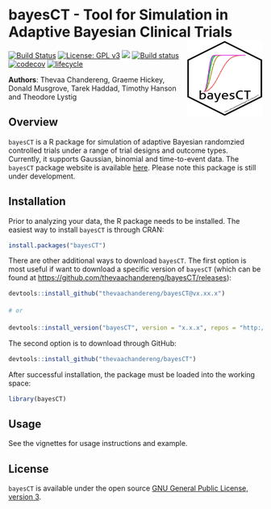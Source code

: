 bayesCT - Tool for Simulation in Adaptive Bayesian Clinical Trials <img src="man/figures/logo.png" align="right" width="150" height="150" />
===============================================================================


[![Build Status](https://travis-ci.org/thevaachandereng/bayesCT.svg?branch=master)](https://travis-ci.org/thevaachandereng/bayesCT)
[![License: GPL v3](https://img.shields.io/badge/License-GPL%20v3-blue.svg)](https://www.gnu.org/licenses/gpl-3.0)
[![](https://cranlogs.r-pkg.org/badges/bayesCT)](https://cran.r-project.org/package=bayesCT)
[![Build status](https://ci.appveyor.com/api/projects/status/2wfwigrrcpom0oi9/branch/master?svg=true)](https://ci.appveyor.com/project/thevaachandereng/bayesct/branch/master)
[![codecov](https://codecov.io/gh/thevaachandereng/bayesCT/branch/master/graph/badge.svg)](https://codecov.io/gh/thevaachandereng/bayesCT)
[![lifecycle](https://img.shields.io/badge/lifecycle-experimental-orange.svg)](https://www.tidyverse.org/lifecycle/#experimental)


**Authors**: Thevaa Chandereng, Graeme Hickey, Donald Musgrove, Tarek Haddad, Timothy Hanson and Theodore Lystig


Overview
--------
`bayesCT` is a R package for simulation of adaptive Bayesian randomzied controlled trials under a range of trial designs and outcome types. Currently, it supports Gaussian, binomial and time-to-event data. The `bayesCT` package website is available [here](https://thevaachandereng.github.io/bayesCT/). Please note this package is still under development. 


Installation
------------
Prior to analyzing your data, the R package needs to be installed. The easiest way to install `bayesCT` is through CRAN:

``` r
install.packages("bayesCT")
```

There are other additional ways to download `bayesCT`. The first option is most useful if want to download a specific version of `bayesCT` (which can be found at https://github.com/thevaachandereng/bayesCT/releases):

``` r 
devtools::install_github("thevaachandereng/bayesCT@vx.xx.x")

# or 

devtools::install_version("bayesCT", version = "x.x.x", repos = "http://cran.us.r-project.org")
```

The second option is to download through GitHub: 

``` r
devtools::install_github("thevaachandereng/bayesCT")
```

After successful installation, the package must be loaded into the working space:

``` r 
library(bayesCT)
```


Usage
------------
See the vignettes for usage instructions and example.


License
------------
`bayesCT` is available under the open source [GNU General Public License, version 3](https://www.r-project.org/Licenses/GPL-3).
